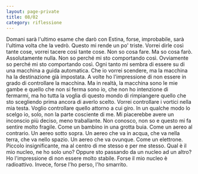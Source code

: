 ```yaml
--- 
layout: page-private
title: 08/02
category: riflessione
---
```


Domani sarà l'ultimo esame che darò con Estina, forse, improbabile, sarà
l'ultima volta che la vedrò. Questo mi rende un po' triste. Vorrei dirle così
tante cose, vorrei tacere così tante cose. Non so cosa fare. Ma so cosa farò.
Assolutamente nulla. Non so perché mi sto comportando così. Ovviamente so perché
mi sto comportando così. Ogni tanto mi sembra di essere su di una macchina a
guida automatica. Che io vorrei scendere, ma la macchina ha la destinazione
già impostata. A volte ho l'impressione di non essere in grado di controllare la
macchina. Ma in realtà, la macchina sono le mie gambe e quello che non si ferma
sono io, che non ho intenzione di fermarmi, ma ho tutta la voglia di questo
mondo di rimpiangere quello che sto scegliendo prima ancora di averlo scelto.
Vorrei controllare i vortici nella mia testa. Voglio controllare quello attorno
a cui giro. In un qualche modo lo scelgo io, solo, non la parte cosciente di me.
Mi piacerebbe avere un inconscio più deciso, meno traballante. Non conosco, non
so e questo mi fa sentire molto fragile. Come un bambino in una grotta buia.
Come un aereo al contrario. Un aereo sotto sopra. Un aereo che va in acqua, che
va nella terra, che va nello spazio. Un aereo che va ovunque. Come un elettrone.
Piccolo insignificante, ma al centro di me stesso e per me stesso. Qual è il mio
nucleo, ne ho solo uno? Oppure sto passando da un nucleo ad un altro? Ho
l'impressione di non essere molto stabile. Forse il mio nucleo è radioattivo.
Invece, forse l'ho perso, l'ho smarrito.

